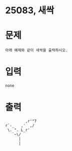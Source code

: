 # 25083, 새싹
# 문제
```
아래 예제와 같이 새싹을 출력하시오.
```

# 입력
```
none
```

# 출력
```
         ,r'"7
r`-_   ,'  ,/
 \. ". L_r'
   `~\/
      |
      |

```